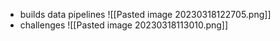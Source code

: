 - builds data pipelines
![[Pasted image 20230318122705.png]]
- challenges
![[Pasted image 20230318113010.png]]

